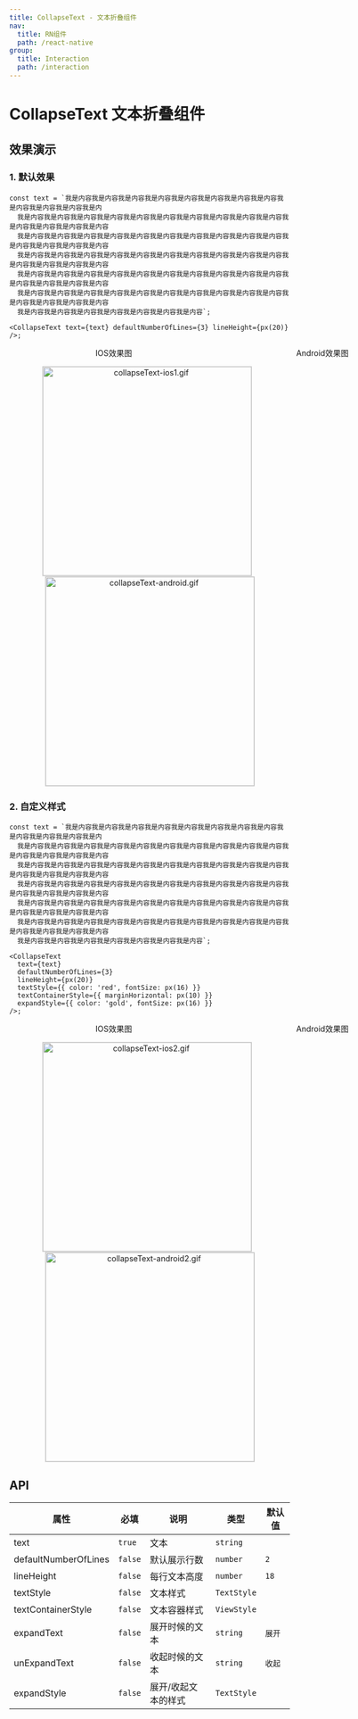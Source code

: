 ```yaml
---
title: CollapseText - 文本折叠组件
nav:
  title: RN组件
  path: /react-native
group:
  title: Interaction
  path: /interaction
---
```


# CollapseText 文本折叠组件

## 效果演示

### 1. 默认效果

```tsx | pure
const text = `我是内容我是内容我是内容我是内容我是内容我是内容我是内容我是内容我是内容我是内容我是内容我是内
  我是内容我是内容我是内容我是内容我是内容我是内容我是内容我是内容我是内容我是内容我是内容我是内容我是内容我是内容
  我是内容我是内容我是内容我是内容我是内容我是内容我是内容我是内容我是内容我是内容我是内容我是内容我是内容我是内容
  我是内容我是内容我是内容我是内容我是内容我是内容我是内容我是内容我是内容我是内容我是内容我是内容我是内容我是内容
  我是内容我是内容我是内容我是内容我是内容我是内容我是内容我是内容我是内容我是内容我是内容我是内容我是内容我是内容
  我是内容我是内容我是内容我是内容我是内容我是内容我是内容我是内容我是内容我是内容我是内容我是内容我是内容我是内容
  我是内容我是内容我是内容我是内容我是内容我是内容我是内容`;

<CollapseText text={text} defaultNumberOfLines={3} lineHeight={px(20)} />;
```

<center>
  <div style="display:flex; width: 750px">
    <div style="width: 375px;">IOS效果图</div>
    <div style="width: 375px;">Android效果图</div>
  </div>
</center>
<center>
  <figure>
    <img
      alt="collapseText-ios1.gif"
      src="https://td-dev-public.oss-cn-hangzhou.aliyuncs.com/maoyes-app/1608113460423595271.gif"
      style="width: 375px; margin-right: 10px; border: 1px solid #ddd;"
    />
    <img
      alt="collapseText-android.gif"
      src="https://td-dev-public.oss-cn-hangzhou.aliyuncs.com/maoyes-app/1609296901535957817.gif"
      style="width: 375px; border: 1px solid #ddd;"
    />
  </figure>
</center>

### 2. 自定义样式

```tsx | pure
const text = `我是内容我是内容我是内容我是内容我是内容我是内容我是内容我是内容我是内容我是内容我是内容我是内
  我是内容我是内容我是内容我是内容我是内容我是内容我是内容我是内容我是内容我是内容我是内容我是内容我是内容我是内容
  我是内容我是内容我是内容我是内容我是内容我是内容我是内容我是内容我是内容我是内容我是内容我是内容我是内容我是内容
  我是内容我是内容我是内容我是内容我是内容我是内容我是内容我是内容我是内容我是内容我是内容我是内容我是内容我是内容
  我是内容我是内容我是内容我是内容我是内容我是内容我是内容我是内容我是内容我是内容我是内容我是内容我是内容我是内容
  我是内容我是内容我是内容我是内容我是内容我是内容我是内容我是内容我是内容我是内容我是内容我是内容我是内容我是内容
  我是内容我是内容我是内容我是内容我是内容我是内容我是内容`;

<CollapseText
  text={text}
  defaultNumberOfLines={3}
  lineHeight={px(20)}
  textStyle={{ color: 'red', fontSize: px(16) }}
  textContainerStyle={{ marginHorizontal: px(10) }}
  expandStyle={{ color: 'gold', fontSize: px(16) }}
/>;
```

<center>
  <div style="display:flex; width: 750px">
    <div style="width: 375px;">IOS效果图</div>
    <div style="width: 375px;">Android效果图</div>
  </div>
</center>
<center>
  <figure>
    <img
      alt="collapseText-ios2.gif"
      src="https://td-dev-public.oss-cn-hangzhou.aliyuncs.com/maoyes-app/1608115028918829687.gif"
      style="width: 375px; margin-right: 10px; border: 1px solid #ddd;"
    />
    <img
      alt="collapseText-android2.gif"
      src="https://td-dev-public.oss-cn-hangzhou.aliyuncs.com/maoyes-app/1609296901539280656.gif"
      style="width: 375px; border: 1px solid #ddd;"
    />
  </figure>
</center>

## API

| 属性                 | 必填    | 说明                | 类型        | 默认值 |
| -------------------- | ------- | ------------------- | ----------- | ------ |
| text                 | `true`  | 文本                | `string`    |        |
| defaultNumberOfLines | `false` | 默认展示行数        | `number`    | `2`    |
| lineHeight           | `false` | 每行文本高度        | `number`    | `18`   |
| textStyle            | `false` | 文本样式            | `TextStyle` |        |
| textContainerStyle   | `false` | 文本容器样式        | `ViewStyle` |        |
| expandText           | `false` | 展开时候的文本      | `string`    | `展开` |
| unExpandText         | `false` | 收起时候的文本      | `string`    | `收起` |
| expandStyle          | `false` | 展开/收起文本的样式 | `TextStyle` |        |
